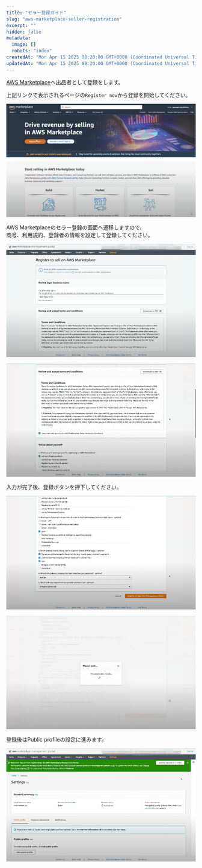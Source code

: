 ```yaml
---
title: "セラー登録ガイド"
slug: "aws-marketplace-seller-registration"
excerpt: ""
hidden: false
metadata: 
  image: []
  robots: "index"
createdAt: "Mon Apr 15 2025 08:20:00 GMT+0000 (Coordinated Universal Time)"
updatedAt: "Mon Apr 15 2025 08:20:00 GMT+0000 (Coordinated Universal Time)"
---
```


<a href="https://aws.amazon.com/marketplace/partners/management-tour" target="_blank">AWS Marketplace</a>へ出品者として登録をします。 

上記リンクで表示されるページの`Register now`から登録を開始してください。

![aws-marketplace-seller-registration-1](/ja/img/part-4/aws-marketplace-integration/aws-marketplace-seller-registration/aws-marketplace-seller-registration-1.png)

AWS Marketplaceのセラー登録の画面へ遷移しますので、  
商号、利用規約、登録者の情報を設定して登録してください。

![aws-marketplace-seller-registration-2](/ja/img/part-4/aws-marketplace-integration/aws-marketplace-seller-registration/aws-marketplace-seller-registration-2.png)

![aws-marketplace-seller-registration-3](/ja/img/part-4/aws-marketplace-integration/aws-marketplace-seller-registration/aws-marketplace-seller-registration-3.png)


入力が完了後、登録ボタンを押下してください。

![aws-marketplace-seller-registration-4](/ja/img/part-4/aws-marketplace-integration/aws-marketplace-seller-registration/aws-marketplace-seller-registration-4.png)


![aws-marketplace-seller-registration-5](/ja/img/part-4/aws-marketplace-integration/aws-marketplace-seller-registration/aws-marketplace-seller-registration-5.png)


登録後はPublic profileの設定に進みます。

![aws-marketplace-seller-registration-6](/ja/img/part-4/aws-marketplace-integration/aws-marketplace-seller-registration/aws-marketplace-seller-registration-6.png)
